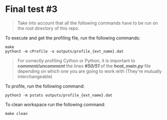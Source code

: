 # Final test #3

> Take into account that all the following commands have to be run on the root directory of this repo.

To execute and get the profiling file, run the following commands:

``` console
make
python3 -m cProfile -o outputs/profile_{ext_name}.dat
```

> For correctly profiling Cython or Python, it is important to ***comment/uncomment*** the lines ***#50/51*** of the ***heat_main.py*** file depending on which one you are going to work with (They're mutually interchangeable)

To profile, run the following command:

``` console
python3 -m pstats outputs/profile_{ext_name}.dat
```

To clean workspace run the following command:

``` console
make clean
```
